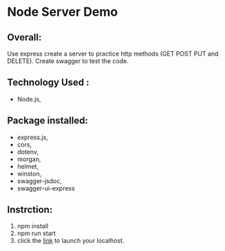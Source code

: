 # Node Server Demo

## Overall:

Use express create a server to practice http methods (GET POST PUT and DELETE).
Create swagger to test the code.

## Technology Used :

- Node.js,

## Package installed:

- express.js,
- cors,
- dotenv,
- morgan,
- helmet,
- winston,
- swagger-jsdoc,
- swagger-ui-express

## Instrction:

1. npm install
2. npm run start
3. click the [link](http://localhost:8800/api-docs) to launch your localhost.

